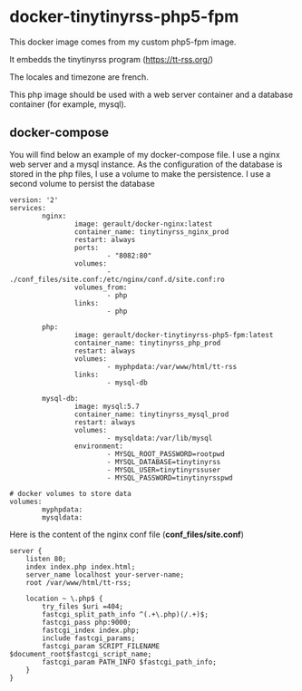 # docker-tinytinyrss-php5-fpm
This docker image comes from my custom php5-fpm image.

It embedds the tinytinyrss program (https://tt-rss.org/)

The locales and timezone are french.

This php image should be used with a web server container and a database container (for example, mysql).

## docker-compose
You will find below an example of my docker-compose file.
I use a nginx web server and a mysql instance.
As the configuration of the database is stored in the php files, I use a volume to make the persistence.
I use a second volume to persist the database

```
version: '2'
services:
        nginx:
                image: gerault/docker-nginx:latest
                container_name: tinytinyrss_nginx_prod
                restart: always
                ports:
                        - "8082:80"
                volumes:
                        - ./conf_files/site.conf:/etc/nginx/conf.d/site.conf:ro
                volumes_from:
                        - php
                links:
                        - php

        php:
                image: gerault/docker-tinytinyrss-php5-fpm:latest
                container_name: tinytinyrss_php_prod
                restart: always
                volumes:
                        - myphpdata:/var/www/html/tt-rss
                links:
                        - mysql-db

        mysql-db:
                image: mysql:5.7
                container_name: tinytinyrss_mysql_prod
                restart: always
                volumes:
                        - mysqldata:/var/lib/mysql
                environment:
                        - MYSQL_ROOT_PASSWORD=rootpwd
                        - MYSQL_DATABASE=tinytinyrss
                        - MYSQL_USER=tinytinyrssuser
                        - MYSQL_PASSWORD=tinytinyrsspwd

# docker volumes to store data
volumes:
        myphpdata:
        mysqldata:

```

Here is the content of the nginx conf file (**conf_files/site.conf**)
```
server {
    listen 80;
    index index.php index.html;
    server_name localhost your-server-name;
    root /var/www/html/tt-rss;

    location ~ \.php$ {
        try_files $uri =404;
        fastcgi_split_path_info ^(.+\.php)(/.+)$;
        fastcgi_pass php:9000;
        fastcgi_index index.php;
        include fastcgi_params;
        fastcgi_param SCRIPT_FILENAME $document_root$fastcgi_script_name;
        fastcgi_param PATH_INFO $fastcgi_path_info;
    }
}


```
